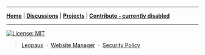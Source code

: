 ----

<p align="center">


<strong><a href="https://leopaux.github.io/web/">Home</a></strong>
|
<strong><a href="https://github.com/leopaux/web/discussions">Discussions</a></strong>
|
<strong><a href="https://github.com/orgs/leopaux/projects">Projects</a></strong>
|
<strong><a href="#nothing">Contribute - currently disabled</a></strong>
 
</p>

----



[![License: MIT](https://img.shields.io/badge/License-MIT-yellow.svg)](https://opensource.org/licenses/MIT)

> [Leopaux](https://leopaux.github.io/web/) &nbsp;&middot;&nbsp;
> [Website Manager](https://github.com/CodyDaCoder) &nbsp;&middot;&nbsp;
> [Security Policy](https://github.com/leopaux/web/security/policy)
